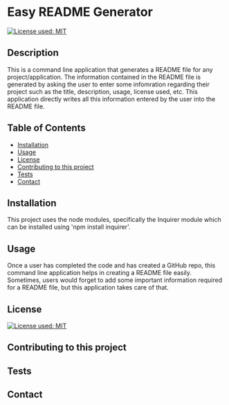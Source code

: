 # Easy README Generator
  [![License used: MIT](https://img.shields.io/badge/License-MIT-yellow.svg)](https://opensource.org/licenses/MIT)

  ## Description
  This is a command line application that generates a README file for any project/application. The information contained in the README file is generated by asking the user to enter some infomration regarding their project such as the title, description, usage, license used, etc. This application directly writes all this information entered by the user into the README file.

  ## Table of Contents
  * [Installation](#installation)
  * [Usage](#usage)
  * [License](#license)
  * [Contributing to this project](#contributions)
  * [Tests](#tests)
  * [Contact](#contact)
  
  ## Installation 
  This project uses the node modules, specifically the Inquirer module which can be installed using 'npm install inquirer'. 

  ## Usage
  Once a user has completed the code and has created a GitHub repo, this command line application helps in creating a README file easily. Sometimes, users would forget to add some important information required for a README file, but this application takes care of that.

  ## License
  [![License used: MIT](https://img.shields.io/badge/License-MIT-yellow.svg)](https://opensource.org/licenses/MIT)

  ## Contributing to this project
  

  ## Tests
  

  ## Contact
